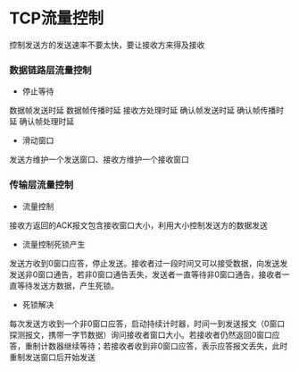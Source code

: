 # TCP流量控制

控制发送方的发送速率不要太快，要让接收方来得及接收

### 数据链路层流量控制

* 停止等待

数据帧发送时延
数据帧传播时延
接收方处理时延
确认帧发送时延
确认帧传播时延
确认帧处理时延

* 滑动窗口

发送方维护一个发送窗口、接收方维护一个接收窗口


### 传输层流量控制

* 流量控制

接收方返回的ACK报文包含接收窗口大小，利用大小控制发送方的数据发送

* 流量控制死锁产生

发送方收到0窗口应答，停止发送。接收者过一段时间又可以接受数据，向发送发发送非0窗口通告，若非0窗口通告丢失，发送者一直等待非0窗口通告，接收者一直等待发送方数据，产生死锁。

* 死锁解决

每次发送方收到一个非0窗口应答，启动持续计时器，时间一到发送报文（0窗口探测报文，携带一字节数据）询问接收者窗口大小。若接收者仍然返回0窗口应答，重制计数器继续等待；若接收者收到非0窗口应答，表示应答报文丢失，此时重制发送窗口后开始发送

